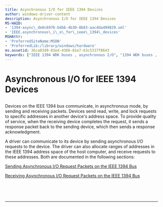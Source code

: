 ```yaml
---
title: Asynchronous I/O for IEEE 1394 Devices
author: windows-driver-content
description: Asynchronous I/O for IEEE 1394 Devices
MS-HAID:
- '1394-async\_de0c6976-bdb6-4b30-8b83-aacdda499829.xml'
- 'IEEE.asynchronous\_i\_o\_for\_ieee\_1394\_devices'
MSHAttr:
- 'PreferredSiteName:MSDN'
- 'PreferredLib:/library/windows/hardware'
ms.assetid: 36ca83d9-83ed-4366-81e7-63c5337f8643
keywords: ["IEEE 1394 WDK buses , asynchronous I/O", "1394 WDK buses , asynchronous I/O", "asynchronous I/O WDK IEEE 1394 bus", "I/O WDK IEEE 1394 bus", "I/O request packets WDK IEEE 1394 bus", "IRPs WDK IEEE 1394 bus", "transferring data WDK IEEE 1394 bus", "PDOs WDK IEEE 1394 bus"]
---
```


# Asynchronous I/O for IEEE 1394 Devices


## <a href="" id="ddk-asynchronous-i-o-for-ieee-1394-devices-kg"></a>


Devices on the IEEE 1394 bus communicate, in asynchronous mode, by sending and receiving packets. Devices send read, write, and lock requests to specific addresses in another device's address space. To provide quality of service, when the receiving device completes the request, it sends a response packet back to the sending device, which then sends a response acknowledgment.

A driver can communicate to its device by sending asynchronous I/O requests to the device. The driver can also allocate ranges of addresses in the IEEE 1394 address space of the host computer, and receive requests to these addresses. Both are documented in the following sections:

[Sending Asynchronous I/O Request Packets on the IEEE 1394 Bus](https://msdn.microsoft.com/library/windows/hardware/ff538087)

[Receiving Asynchronous I/O Request Packets on the IEEE 1394 Bus](https://msdn.microsoft.com/library/windows/hardware/ff537626)

 

 


--------------------


